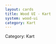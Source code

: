 ```yaml
---
layout: cards
title: Wood UI - Kart
system: wood-ui
category: Kart
---
```

<div class="alert alert-secondary mb-4"><span class="i18n innerHTML-category">Category: </span><span class="i18n innerHTML-cat-Kart">Kart</span></div>
